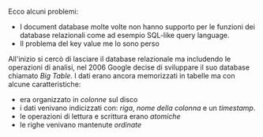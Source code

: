 Ecco alcuni problemi:
- I document database molte volte non hanno supporto per le funzioni dei database relazionali come ad esempio SQL-like query language. 
- Il problema del key value me lo sono perso

All'inizio si cercò di lasciare il database relazionale ma includendo le operazioni di analisi, nel 2006 Google decise di sviluppare il suo database chiamato *Big Table*. 
I dati erano ancora memorizzati in tabelle ma con alcune caratteristiche:
- era organizzato in *colonne* sul disco
- i dati venivano indicizzati con: *riga*, *nome della colonna* e un *timestamp*.
- le operazioni di lettura e scrittura erano *atomiche*
- le righe venivano mantenute *ordinate*
